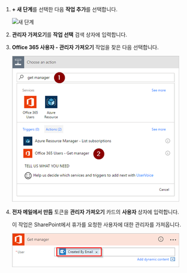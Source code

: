 1. **+ 새 단계**를 선택한 다음 **작업 추가**를 선택합니다.
   
    ![새 단계](media/modern-approvals/select-sharepoint-add-action.png)
2. **관리자 가져오기**를 **작업 선택** 검색 상자에 입력합니다.
3. **Office 365 사용자 - 관리자 가져오기** 작업을 찾은 다음 선택합니다.
   
    ![office 사용자 선택하기](media/modern-approvals/add-get-manager-action.png)
4. **전자 메일에서 만듬** 토큰을 **관리자 가져오기** 카드의 **사용자** 상자에 입력합니다.
   
    이 작업은 SharePoint에서 휴가를 요청한 사용자에 대한 관리자를 가져옵니다.
   
    ![관리자 구성 가져오기](media/modern-approvals/get-manager-card.png)

